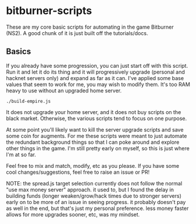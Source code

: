 # bitburner-scripts
These are my core basic scripts for automating in the game Bitburner (NS2). A good chunk of it is just built off the tutorials/docs.

## Basics
If you already have some progression, you can just start off with this script. Run it and let it do its thing and it will progressively upgrade (personal and hacknet servers only) and expand as far as it can. I've applied some base values that seem to work for me, you may wish to modify them. It's too RAM heavy to use without an upgraded home server.

`./build-empire.js`

It does not upgrade your home server, and it does not buy scripts on the black market. Otherwise, the various scripts tend to focus on one purpose. 

At some point you'll likely want to kill the server upgrade scripts and save some coin for augments. For me these scripts were meant to just automate the redundant background things so that I can poke around and explore other things in the game. I'm still pretty early on myself, so this is just where I'm at so far.

Feel free to mix and match, modify, etc as you please. If you have some cool changes/suggestions, feel free to raise an issue or PR!

NOTE: the spread.js target selection currently does not follow the normal "use max money server" approach. it used to, but I found the delay in building funds (longer weaken/grow/hack times due to stronger servers) early on to be more of an issue in seeing progress. it probably doesn't pay as well in the end, but that's just my personal preference. less money faster allows for more upgrades sooner, etc, was my mindset.
